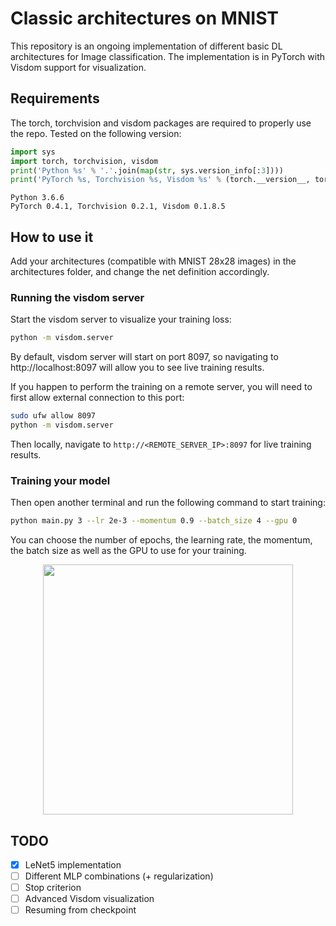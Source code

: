 # Classic architectures on MNIST
This repository is an ongoing implementation of different basic DL architectures for Image classification.
The implementation is in PyTorch with Visdom support for visualization.

## Requirements
The torch, torchvision and visdom packages are required to properly use the repo.
Tested on the following version:
```python
import sys
import torch, torchvision, visdom
print('Python %s' % '.'.join(map(str, sys.version_info[:3])))
print('PyTorch %s, Torchvision %s, Visdom %s' % (torch.__version__, torchvision.__version__, visdom.__version__))
```
```console
Python 3.6.6
PyTorch 0.4.1, Torchvision 0.2.1, Visdom 0.1.8.5
```


## How to use it
Add your architectures (compatible with MNIST 28x28 images) in the architectures folder, and change the net definition accordingly.

### Running the visdom server
Start the visdom server to visualize your training loss:
```bash
python -m visdom.server
```
By default, visdom server will start on port 8097, so navigating to http://localhost:8097 will allow you to see live training results.

If you happen to perform the training on a remote server, you will need to first allow external connection to this port:
```bash
sudo ufw allow 8097
python -m visdom.server
```
Then locally, navigate to `http://<REMOTE_SERVER_IP>:8097` for live training results.


### Training your model
Then open another terminal and run the following command to start training:
```bash
python main.py 3 --lr 2e-3 --momentum 0.9 --batch_size 4 --gpu 0
```
You can choose the number of epochs, the learning rate, the momentum, the batch size as well as the GPU to use for your training.

<p align="center"><img align="center" src="https://github.com/frgfm/pytorch_mnist/blob/master/images/lenet5_traning.gif" width="400" /></p>

## TODO
- [x] LeNet5 implementation
- [ ] Different MLP combinations (+ regularization)
- [ ] Stop criterion
- [ ] Advanced Visdom visualization
- [ ] Resuming from checkpoint